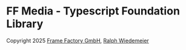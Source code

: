 # FF Media - Typescript Foundation Library

Copyright 2025 [Frame Factory GmbH](https://framefactory.ch), [Ralph Wiedemeier](https://about.me/ralphw) 
